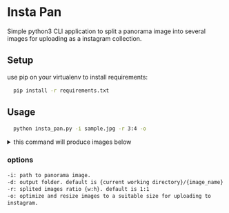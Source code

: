# Insta Pan

Simple python3 CLI application to split a panorama image into several images for uploading as a instagram collection.

## Setup

use pip on your virtualenv to install requirements:

```bash
  pip install -r requirements.txt
```

## Usage

```bash
  python insta_pan.py -i sample.jpg -r 3:4 -o
```

<details>
  <summary>this command will produce images below</summary>

### Original Image

![Alt text](sample.JPG?raw=true "Title")

### Generated Images

<img src="./sample/1.jpg" alt="Generated Image 1" width="24%"/>
<img src="./sample/2.jpg" alt="Generated Image 2" width="24%"/>
<img src="./sample/3.jpg" alt="Generated Image 3" width="24%"/>
<img src="./sample/4.jpg" alt="Generated Image 4" width="24%"/>
</details>

### options

```
-i: path to panorama image.
-d: output folder. default is {current working directory}/{image_name}
-r: splited images ratio {w:h}. default is 1:1
-o: optimize and resize images to a suitable size for uploading to instagram.
```
